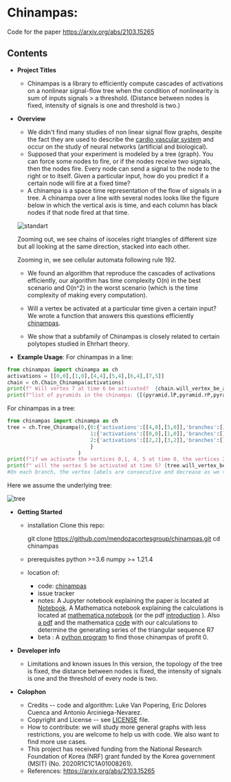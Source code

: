 # Chinampas:
Code for the paper https://arxiv.org/abs/2103.15265


## Contents


* **Project Titles**
  - Chinampas is a library to efficiently compute cascades of activations on a nonlinear signal-flow tree when the condition of nonlinearity is sum of inputs signals > a threshold. (Distance between nodes is fixed, intensity of signals is one and threshold is two.)


* **Overview**
  - We didn't find many studies of non linear signal flow graphs, despite the fact they are used to describe the [cardio vascular system](https://en.wikipedia.org/wiki/Signal-flow_graph#:~:text=Nonlinear%20flow%20graphs) and occur on the study of neural networks (artificial and biological).
  - Supposed that your experiment is modeled by a tree (graph). You can force some nodes to fire, or if the nodes receive two signals, then the nodes fire. Every node can send a signal to the node to the right or to itself.  Given a particular input, how do you predict if a certain node will fire at a fixed time?
  - A chinampa is a space time representation of the flow of signals in a tree. A chinampa over a line with several nodes looks like the figure below in which the vertical axis is time, and each column has black nodes if that node fired at that time.

  ![standart](https://user-images.githubusercontent.com/18435221/112927159-8c8d2100-90e2-11eb-93a0-69e93edf529b.png)

  Zooming out, we see chains of isoceles right triangles of different size but all looking at the same direction, stacked into each other.

  Zooming in, we see cellular automata following rule 192.

  - We found an algorithm that reproduce the cascades of activations efficiently, our algorithm has time complexity O(n) in the best scenario and O(n^2) in the worst scenario (which is the time complexity of making every computation).

  - Will a vertex be activated at a particular time given a certain input?
    We wrote a function that answers this questions efficiently [chinampas](chinampa/chinampa.py).
    
  - We show that a subfamily of Chinampas is closely related to certain polytopes studied in Ehrhart theory.

* **Example Usage**: 
For chinampas in a line:
```python
from chinampas import chinampa as ch
activations = [[0,0],[1,0],[4,4],[5,4],[6,4],[7,5]]
chain = ch.Chain_Chinampa(activations)
print(f" Will vertex 7 at time 6 be activated?  {chain.will_vertex_be_activated(7,6)} ")
print(f"list of pyramids in the chinampa: {[(pyramid.lP,pyramid.rP,pyramid.time) for pyramid in chain.pyramids]}")
```
For chinampas in a tree:


```python
from chinampas import chinampa as ch
tree = ch.Tree_Chinampa(0,{0:{'activations':[[4,0],[5,0]],'branches':[1,2]},
                           1:{'activations':[[0,0],[1,0]],'branches':[]},
                           2:{'activations':[[2,2],[3,2]],'branches':[]}
                           }
                       )
print(f"if we activate the vertices 0,1, 4, 5 at time 0, the vertices 2,3 at time 2, ")
print(f" will the vertex 5 be activated at time 5? {tree.will_vertex_be_activated(5,5)}, how about at time 6? {tree.will_vertex_be_activated(5,6)}") #The node index is global i.e, node 0 is in branch 1, node 2 in branch 2, etc. -Luke
#On each branch, the vertex labels are consecutive and decrease as we traverse down the tree.
```
Here we assume the underlying tree:

  ![tree](notes/img/underlyingtree.png)

   

* **Getting Started**
  - installation
    Clone this repo:
 
    git clone https://github.com/mendozacortesgroup/chinampas.git
    cd chinampas
  - prerequisites
    python >=3.6
    numpy >= 1.21.4 

  - location of:
    - code: [chinampas](chinampas)
    - issue tracker
    - notes: A Jupyter notebook explaining the paper is located at  [Notebook](Chinampas.ipynb). A Mathematica notebook explaining the calculations is located at [mathematica notebook](Introduction.nb) (or the pdf [introduction](introduction.pdf) ). Also [a pdf](R7.pdf) and the mathematica [code](Computation_of_R7.nb) with our calculations to determine the generating series of the triangular sequence R7     
    - beta : A [python program](chinampa/profit.py) to find those chinampas of profit 0.



* **Developer info**
  - Limitations and known issues
    In this version, the topology of the tree is fixed, the distance between nodes is fixed, the intensity of signals is one and the threshold of every node is two.   


* **Colophon**
  - Credits -- code and algorithm: Luke Van Popering, Eric Dolores Cuenca and Antonio Arciniega-Nevarez.
  - Copyright and License -- see [LICENSE](LICENSE) file.
  - How to contribute: we will study more general graphs with less restrictions, you are welcome to help us with code. We also want to find more use cases.
  - This project has received funding from the National Research Foundation of Korea (NRF) grant funded by the Korea government (MSIT) (No. 2020R1C1C1A01008261).
  - References:  https://arxiv.org/abs/2103.15265
